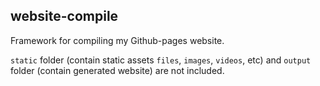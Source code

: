 ## website-compile

Framework for compiling my Github-pages website.

`static` folder (contain static assets `files`, `images`, `videos`, etc) and `output` folder (contain generated website) are not included.